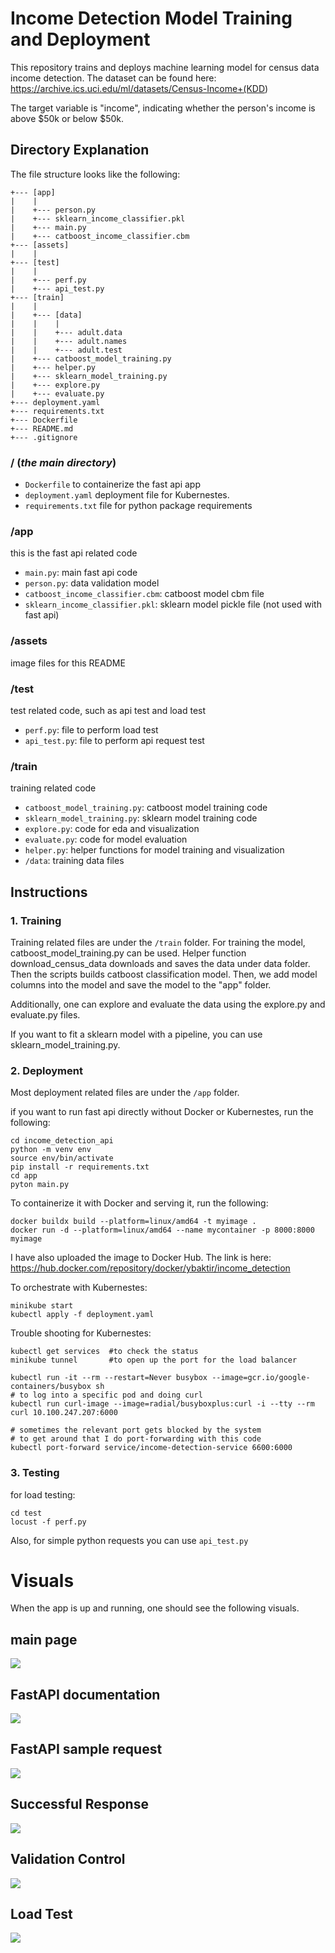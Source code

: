 # Income Detection Model Training and Deployment

This repository trains and deploys machine learning model for census data income detection. The dataset can be found here: <https://archive.ics.uci.edu/ml/datasets/Census-Income+(KDD>)

The target variable is "income", indicating whether the person's income is above $50k or below $50k.

## Directory Explanation

The file structure looks like the following:

```
+--- [app]
|    |
|    +--- person.py
|    +--- sklearn_income_classifier.pkl
|    +--- main.py
|    +--- catboost_income_classifier.cbm
+--- [assets]
|    |
+--- [test]
|    |
|    +--- perf.py
|    +--- api_test.py
+--- [train]
|    |
|    +--- [data]
|    |    |
|    |    +--- adult.data
|    |    +--- adult.names
|    |    +--- adult.test
|    +--- catboost_model_training.py
|    +--- helper.py
|    +--- sklearn_model_training.py
|    +--- explore.py
|    +--- evaluate.py
+--- deployment.yaml
+--- requirements.txt
+--- Dockerfile
+--- README.md
+--- .gitignore
```

### / (_the main directory_)

- `Dockerfile` to containerize the fast api app
- `deployment.yaml` deployment file for Kubernestes.
- `requirements.txt` file for python package requirements

### /app

this is the fast api related code

- `main.py`: main fast api code
- `person.py`: data validation model
- `catboost_income_classifier.cbm`: catboost model cbm file
- `sklearn_income_classifier.pkl`: sklearn model pickle file (not used with fast api)

### /assets

image files for this README

### /test

test related code, such as api test and load test

- `perf.py`: file to perform load test
- `api_test.py`: file to perform api request test

### /train

training related code

- `catboost_model_training.py`: catboost model training code
- `sklearn_model_training.py`: sklearn model training code
- `explore.py`: code for eda and visualization
- `evaluate.py`: code for model evaluation
- `helper.py`: helper functions for model training and visualization
- `/data`: training data files

## Instructions

### 1\. Training

Training related files are under the `/train` folder. For training the model, catboost_model_training.py can be used. Helper function download_census_data downloads and saves the data under data folder. Then the scripts builds catboost classification model. Then, we add model columns into the model and save the model to the "app" folder.

Additionally, one can explore and evaluate the data using the explore.py and evaluate.py files.

If you want to fit a sklearn model with a pipeline, you can use sklearn_model_training.py.

### 2\. Deployment

Most deployment related files are under the `/app` folder.

if you want to run fast api directly without Docker or Kubernestes, run the following:

```
cd income_detection_api
python -m venv env
source env/bin/activate
pip install -r requirements.txt
cd app
pyton main.py
```

To containerize it with Docker and serving it, run the following:

```
docker buildx build --platform=linux/amd64 -t myimage .
docker run -d --platform=linux/amd64 --name mycontainer -p 8000:8000 myimage
```

I have also uploaded the image to Docker Hub. The link is here: <https://hub.docker.com/repository/docker/ybaktir/income_detection>

To orchestrate with Kubernestes:

```
minikube start
kubectl apply -f deployment.yaml
```

Trouble shooting for Kubernestes:

```
kubectl get services  #to check the status
minikube tunnel       #to open up the port for the load balancer

kubectl run -it --rm --restart=Never busybox --image=gcr.io/google-containers/busybox sh
# to log into a specific pod and doing curl
kubectl run curl-image --image=radial/busyboxplus:curl -i --tty --rm curl 10.100.247.207:6000

# sometimes the relevant port gets blocked by the system
# to get around that I do port-forwarding with this code
kubectl port-forward service/income-detection-service 6600:6000
```

### 3\. Testing

for load testing:

```
cd test
locust -f perf.py
```

Also, for simple python requests you can use `api_test.py`

# Visuals

When the app is up and running, one should see the following visuals.

## main page

![](assets/markdown-img-paste-20220123182622901.png)

## FastAPI documentation

![](assets/markdown-img-paste-20220123182816587.png)

## FastAPI sample request

![](assets/markdown-img-paste-20220123182956152.png)

## Successful Response

![](assets/markdown-img-paste-20220123192027754.png)

## Validation Control

![](assets/markdown-img-paste-20220123192346994.png)

## Load Test

![](assets/markdown-img-paste-20220123192759809.png)
